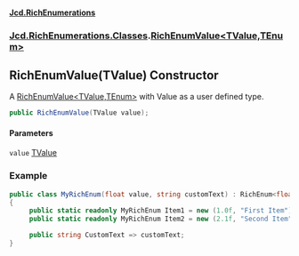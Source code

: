 #### [Jcd.RichEnumerations](index.md 'index')
### [Jcd.RichEnumerations.Classes](Jcd.RichEnumerations.Classes.md 'Jcd.RichEnumerations.Classes').[RichEnumValue&lt;TValue,TEnum&gt;](RichEnumValue_TValue,TEnum_.md 'Jcd.RichEnumerations.Classes.RichEnumValue<TValue,TEnum>')

## RichEnumValue(TValue) Constructor

A [RichEnumValue&lt;TValue,TEnum&gt;](RichEnumValue_TValue,TEnum_.md 'Jcd.RichEnumerations.Classes.RichEnumValue<TValue,TEnum>') with Value as a user defined type.

```csharp
public RichEnumValue(TValue value);
```
#### Parameters

<a name='Jcd.RichEnumerations.Classes.RichEnumValue_TValue,TEnum_.RichEnumValue(TValue).value'></a>

`value` [TValue](RichEnumValue_TValue,TEnum_.md#Jcd.RichEnumerations.Classes.RichEnumValue_TValue,TEnum_.TValue 'Jcd.RichEnumerations.Classes.RichEnumValue<TValue,TEnum>.TValue')

### Example

```csharp
public class MyRichEnum(float value, string customText) : RichEnum<float,MyRichEnum>(value)
{
     public static readonly MyRichEnum Item1 = new (1.0f, "First Item");
     public static readonly MyRichEnum Item2 = new (2.1f, "Second Item");

     public string CustomText => customText;
}
```